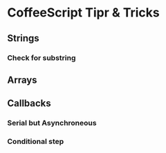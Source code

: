 CoffeeScript Tipr & Tricks
=================================================

Strings
-------------------------------------------------

### Check for substring

Arrays
-------------------------------------------------

Callbacks
-------------------------------------------------

### Serial but Asynchroneous

### Conditional step
